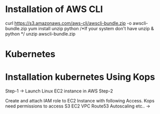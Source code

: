 # Installation of AWS CLI
curl https://s3.amazonaws.com/aws-cli/awscli-bundle.zip -o awscli-bundle.zip
yum install unzip python     /*If your system don't have unzip & python */ unzip awscli-bundle.zip
 
# Kubernetes
# Installation kubernetes Using Kops
Step-1 
 -> Launch Linux EC2 instance in AWS
Step-2
 
Create and attach IAM role to EC2 Instance with following Access.
Kops need permissions to access
	S3
	EC2
	VPC
	Route53
	Autoscaling
	etc..
 -> 

